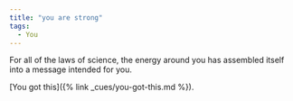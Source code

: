 ```yaml
---
title: "you are strong"
tags:
  - You
---
```


For all of the laws of science, the energy around you has assembled itself into a message intended for you.

[You got this]({% link _cues/you-got-this.md %}).